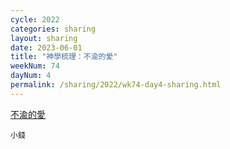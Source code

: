 ```yaml
---
cycle: 2022
categories: sharing
layout: sharing
date: 2023-06-01
title: "神學梳理：不渝的愛"
weekNum: 74
dayNum: 4
permalink: /sharing/2022/wk74-day4-sharing.html
---
```

[不渝的愛](https://eccseattle.github.io/media/sharing/2022/wk074/2023-06-01-bin.m4a)

`小錢`
